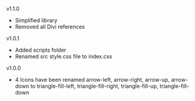 v1.1.0
- Simplified library
- Removed all Divi references

v1.0.1
- Added scripts folder
- Renamed src style.css file to index.css

v1.0.0
- 4 Icons have been renamed arrow-left, arrow-right, arrow-up, arrow-down to 
  triangle-fill-left, triangle-fill-right, triangle-fill-up, triangle-fill-down